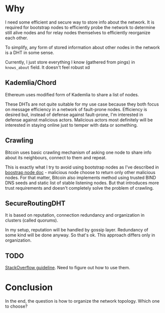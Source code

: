 # Why

I need some efficient and secure way to store info about the network.
It is required for bootstrap nodes to efficiently probe the network to determine
still alive nodes and for relay nodes themselves to efficiently reorganize each other.

To simplify, any form of stored information about other nodes in the network
is a DHT in some sense.

Currently, I just store everything I know (gathered from pings) in `knows_about` field.
It doesn't feel robust xd

## Kademlia/Chord

Ethereum uses modified form of Kademlia to share a list of nodes.

These DHTs are not quite suitable for my use case because they both focus on message
efficiency in a network of fault-prone nodes. Efficiency is desired but, instead of
defense against fault-prone, I'm interested in defense against malicious actors.
Malicious actors most definitely will be interested in staying online just to temper
with data or something.

## Crawling

Bitcoin uses basic crawling mechanism of asking one node to share info about its
neighbours, connect to them and repeat.

This is exactly what I try to avoid using bootstrap nodes as I've described in
[boostrap node doc](../bootstrap-nodes.md) - malicious node choose to return only
other malicious nodes. For that matter, Bitcoin also implements method using trusted
BIND DNS seeds and static list of stable listening nodes. But that introduces more
trust requirements and doesn't completely solve the problem of crawling.

## SecureRoutingDHT

It is based on reputation, connection redundancy and organization in clusters
(called quorums).

In my setup, reputation will be handled by gossip layer.
Redundancy of some kind will be done anyway. So that's ok.
This approach differs only in organization.

## TODO

[StackOverflow guideline](https://stackoverflow.com/questions/28709670/how-do-i-prevent-malicious-dht-clients-that-might-want-to-alter-delete-my-dht-da).
Need to figure out how to use them. 

# Conclusion

In the end, the question is how to organize the network topology.
Which one to choose?
